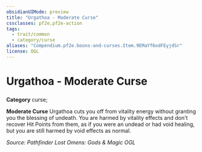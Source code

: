 ```yaml
---
obsidianUIMode: preview
title: "Urgathoa - Moderate Curse"
cssclasses: pf2e,pf2e-action
tags:
  - trait/common
  - category/curse
aliases: "Compendium.pf2e.boons-and-curses.Item.9EMaYf6odFEyjdSr"
license: OGL
---
```

# Urgathoa - Moderate Curse

### 

**Category** curse; 




**Moderate Curse** Urgathoa cuts you off from vitality energy without granting you the blessing of undeath. You are harmed by vitality effects and don't recover Hit Points from them, as if you were an undead or had void healing, but you are still harmed by void effects as normal.

*Source: Pathfinder Lost Omens: Gods & Magic*
*OGL*